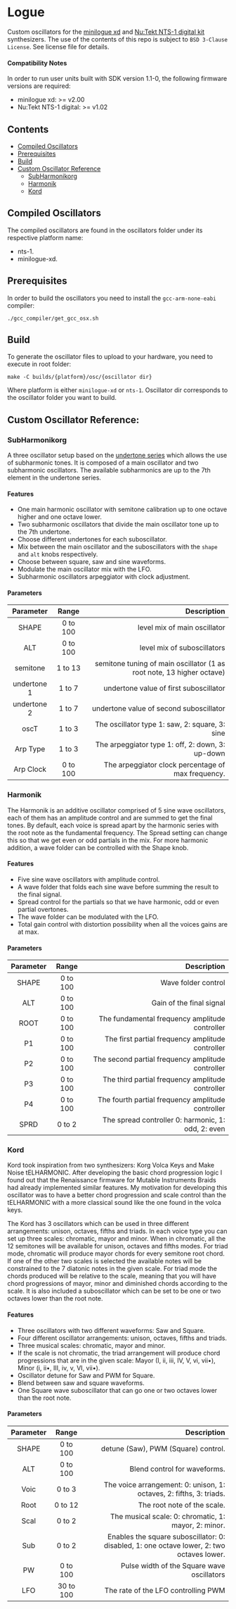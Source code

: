 # Logue 

Custom oscillators for the [minilogue xd](https://www.korg.com/products/synthesizers/minilogue_xd) and [Nu:Tekt NTS-1 digital kit](https://www.korg.com/products/dj/nts_1) synthesizers.
The use of the contents of this repo is subject to `BSD 3-Clause License`. See license file for details.

#### Compatibility Notes

In order to run user units built with SDK version 1.1-0, the following firmware versions are required:
* minilogue xd: >= v2.00
* Nu:Tekt NTS-1 digital: >= v1.02

## Contents
- [Compiled Oscillators](#compiled-oscillators)
- [Prerequisites](#prerequisites)
- [Build](#build)
- [Custom Oscillator Reference](#custom-oscillator-reference)
    - [SubHarmonikorg](#subharmonikorg)
    - [Harmonik](#harmonik)
    - [Kord](#kord)

## Compiled Oscillators

The compiled oscillators are found in the oscillators folder under its respective platform name:
- nts-1.
- minilogue-xd.

## Prerequisites

In order to build the oscillators you need to install the `gcc-arm-none-eabi` compiler:
```
./gcc_compiler/get_gcc_osx.sh
```

## Build

To generate the oscillator files to upload to your hardware, you need to execute in root folder:
```
make -C builds/{platform}/osc/{oscillator dir}
```
Where platform is either `minilogue-xd` or `nts-1`. Oscillator dir corresponds to the oscillator folder you want to build.

## Custom Oscillator Reference:

### SubHarmonikorg

A three oscillator setup based on the [undertone series](https://en.wikipedia.org/wiki/Undertone_series) which allows the use of subharmonic tones. 
It is composed of a main oscillator and two subharmonic oscillators. The available subharmonics are up to the 7th element in the undertone series.

#### Features

- One main harmonic oscillator with semitone calibration up to one octave higher and one octave lower.
- Two subharmonic oscillators that divide the main oscillator tone up to the 7th undertone.
- Choose different undertones for each suboscillator.
- Mix between the main oscillator and the suboscillators with the `shape` and `alt` knobs respectively.
- Choose between square, saw and sine waveforms.
- Modulate the main oscillator mix with the LFO.
- Subharmonic oscillators arpeggiator with clock adjustment.

 #### Parameters
 
| Parameter      | Range        | Description                                                            |
| :------------: | :----------: | ---------------------------------------------------------------------: |
| SHAPE          | 0 to 100     |level mix of main oscillator                                            |
| ALT            | 0 to 100     |level mix of suboscillators                                             |
| semitone       | 1 to 13      |semitone tuning of main oscillator (1 as root note, 13 higher octave)   |
| undertone 1    | 1 to 7       |undertone value of first suboscillator                                  |
| undertone 2    | 1 to 7       |undertone value of second suboscillator                                 |
| oscT           | 1 to  3      |The oscillator type 1: saw, 2: square, 3: sine                          |
| Arp Type       | 1 to  3      |The arpeggiator type 1: off, 2: down, 3: up-down                        |
| Arp Clock      | 0 to  100    |The arpeggiator clock percentage of max frequency.                      |

### Harmonik

The Harmonik is an additive oscillator comprised of 5 sine wave oscillators, each of them has an amplitude control and are summed to get the final tones.
By default, each voice is spread apart by the harmonic series with the root note as the fundamental frequency. The Spread setting can change this so that we get even or odd partials in the mix. 
For more harmonic addition, a wave folder can be controlled with the Shape knob.   

#### Features

- Five sine wave oscillators with amplitude control.
- A wave folder that folds each sine wave before summing the result to the final signal.
- Spread control for the partials so that we have harmonic, odd or even partial overtones.
- The wave folder can be modulated with the LFO.
- Total gain control with distortion possibility when all the voices gains are at max.

 #### Parameters
 
| Parameter      | Range        | Description                                                            |
| :------------: | :----------: | ---------------------------------------------------------------------: |
| SHAPE          | 0 to 100     |Wave folder control                                                     |
| ALT            | 0 to 100     |Gain of the final signal                                                |
| ROOT           | 0 to 100     |The fundamental frequency amplitude controller                          |
| P1             | 0 to 100     |The first partial frequency amplitude controller                        |
| P2             | 0 to 100     |The second partial frequency amplitude controller                       |
| P3             | 0 to 100     |The third partial frequency amplitude controller                        |
| P4             | 0 to 100     |The fourth partial frequency amplitude controller                       |
| SPRD           | 0 to 2       |The spread controller 0: harmonic, 1: odd, 2: even                      |

### Kord

Kord took inspiration from two synthesizers: Korg Volca Keys and Make Noise tELHARMONIC. After developing the basic chord progression logic I found out that the Renaissance firmware for Mutable Instruments Braids had already implemented similar features. 
My motivation for developing this oscillator was to have a better chord progression and scale control than the tELHARMONIC with a more classical sound like the one found in the volca keys.

The Kord has 3 oscillators which can be used in three different arrangements: unison, octaves, fifths and triads. In each voice type you can set up three scales: chromatic, mayor and minor. When in chromatic, all the 12 semitones will be available for unison, octaves and fifths modes. For triad mode, chromatic will produce mayor chords for every semitone root chord. If one of the other two scales is selected the available notes will be constrained to the 7 diatonic notes in the given scale. For triad mode the chords produced will be relative to the scale, meaning that you will have chord progressions of mayor, minor and diminished chords according to the scale. It is also included a suboscillator which can be set to be one or two octaves lower than the root note.


#### Features

- Three oscillators with two different waveforms: Saw and Square.
- Four different oscillator arrangements: unison, octaves, fifths and triads.
- Three musical scales: chromatic, mayor and minor.
- If the scale is not chromatic, the triad arrangement will produce chord progressions that are in the given scale: Mayor (I, ii, iii, IV, V, vi, vii•), Minor (i, ii•, III, iv, v, VI, vii•). 
- Oscillator detune for Saw and PWM for Square.
- Blend between saw and square waveforms.
- One Square wave suboscillator that can go one or two octaves lower than the root note.

#### Parameters

| Parameter      | Range        | Description                                                            |
| :------------: | :----------: | ---------------------------------------------------------------------: |
| SHAPE          | 0 to 100     |detune (Saw), PWM (Square) control.                                     |
| ALT            | 0 to 100     |Blend control for waveforms.                                            |
| Voic           | 0 to 3       |The voice arrangement: 0: unison, 1: octaves, 2: fifths, 3: triads.     |
| Root           | 0 to 12      |The root note of the scale.                                             |
| Scal           | 0 to 2       |The musical scale: 0: chromatic, 1: mayor, 2: minor.                    |
| Sub            | 0 to 2       |Enables the square suboscillator: 0: disabled, 1: one octave lower, 2: two octaves lower.|
| PW             | 0 to 100     |Pulse width of the Square wave oscillators                              |
| LFO            | 30 to 100    |The rate of the LFO controlling PWM                                     |